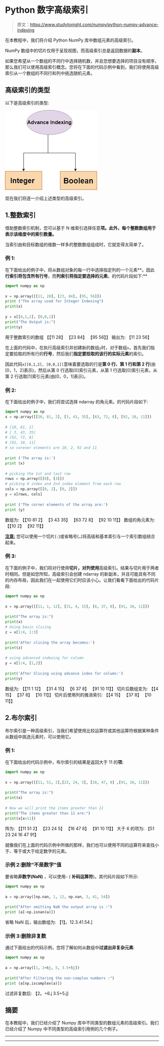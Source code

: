 # Python 数字高级索引

> 原文：<https://www.studytonight.com/numpy/python-numpy-advance-indexing>

在本教程中，我们将介绍 Python NumPy 库中数组元素的高级索引。

NumPy 数组中的切片仅用于呈现视图，而高级索引总是返回数据的**副本**。

如果您希望从一个数组的不同行中选择随机数，并且您想要选择的项目没有顺序，那么我们可以使用高级索引概念。您将在下面的代码示例中看到，我们将使用高级索引从一个数组的不同行和列中挑选随机元素。

## 高级索引的类型

以下是高级索引的类型:

![numpy advanced indexing](img/975237064ecc4df69ae0a351cde4c761.png)

现在我们将逐一介绍上述类型的高级索引。

## 1.整数索引

借助整数索引机制，您可以基于 N 维索引选择任意**项。此外，每个整数数组用于表示该维度中的索引数量。**

当索引由和目标数组的维数一样多的整数数组组成时，它就变得太简单了。

### 例 1:

在下面给出的例子中，将从数组对象的每一行中选择指定列的一个元素**。因此**行索引将包含所有行号**，而**列索引将指定要选择的元素**。的代码片段如下:**

```py
import numpy as np 

x = np.array([[11, 28], [23, 84], [95, 56]]) 
print ("The array used for Integer Indexing")
print(x)

y = x[[0,1,2], [0,0,1]] 
print("The Output is:")
print(y) 
```

用于整数索引的数组
【【11 28】
【23 84】
【95 56】】
输出为:
【11 23 56】

在上面的代码中，在执行高级索引并创建新的数组`y`时，对于数组`x`，首先我们指定要拾取的所有行的**行号**，然后我们**指定要拾取的该行的实际元素**的索引。

因此代码`x[[0,1,2], [0,0,1]]`意味着要选取的行是**第 0 行、第 1 行和第 2 行**(由[0，1，2]表示)，然后从第 0 行选取[0]索引元素，从第 1 行选取[0]索引元素，从第 2 行选取[1]索引元素(由[0，0，1]表示)。

### 例 2:

在下面给出的例子中，我们将尝试选择 ndarray 的角元素。的代码片段如下:

```py
import numpy as np 
x = np.array([[10, 81, 2], [3, 43, 35], [63, 72, 8], [92, 10, 11]]) 

# [10, 81, 2]
# [ 3, 43, 35]
# [62, 72, 8]
# [92, 10, 11]
# so corener elements are 10, 2, 92 and 11

print ('The array is:') 
print (x)

# picking the 1st and last row
rows = np.array([[0], [3]])
# picking 0 index and 2nd index element from each row
cols = np.array([[0, 2], [0, 2]])
y = x[rows, cols] 

print ('The corner elements of the array are:') 
print (y)
```

数组为:
【【10 81 2】
【3 43 35】
【63 72 8】
【92 10 11】】
数组的角元素为:
【【10 2】
【92 11】】

<u>**注意:**</u> 您可以使用一个切片(`:`)或省略号(`…`)将高级和基本索引与一个索引数组结合起来。

### 例 3:

在下面的例子中，我们将对行使用**切片，对列使用**高级索引。结果与切片用于两者时相同。但是如您所知，高级索引会创建 ndarray 的新副本，并且可能具有不同的内存布局，因此我们在一起使用它们时应该小心。让我们看看下面给出的代码片段:

```py
import numpy as np 

x = np.array([[11, 1, 12], [31, 4, 15], [6, 37, 8], [91, 10, 11]]) 

print("The array is:")
print(x)
# Using basic slicing
z = x[1:4, 1:3] 

print('After slicing the array becomes:')
print(z)

# using advanced indexing for column 
y = x[1:4, [1,2]] 

print('After Slicing using advance index for column:')
print(y)
```

数组为:
【【11 1 12】
【31 4 15】
【6 37 8】
【91 10 11】】
切片后数组变为:
【【4 15】
【37 8】
【10 11】】
切片后使用列的推进索引:
【【4 15】
【37 8】
【10 11】】

## 2.布尔索引

布尔索引是一种高级索引，当我们希望使用比较运算符或其他运算符根据某种条件从数组中挑选元素时，可以使用它。

### 例 1:

在下面给出的代码示例中，布尔索引的结果是返回大于 11 的**项:**

```py
import numpy as np 

x = np.array([[11, 51, 2],[23, 24, 5], [16, 47, 8] ,[91, 10, 11]]) 

print("The array is:")
print(x)

# Now we will print the items greater than 11
print("The items greater than 11 are:")
print(x[x>11])
```

阵为:
【【11 51 2】
【23 24 5】
【16 47 8】
【91 10 11】】
大于 6 的项为:
【51 23 24 16 47 91】

就像我们在上面的代码示例中所做的那样，我们也可以使用不同的运算符来查找小于、等于或大于给定数字的元素。

### 示例 2:删除“不是数字”值

要省略**非数字(NaN)** ，可以使用`~` ( **补码运算符**)。其代码片段如下所示:

```py
import numpy as np 

a = np.array([np.nan, 1, 12, np.nan, 3, 41, 54]) 

print("After omitting NaN the output array is :")
print (a[~np.isnan(a)])
```

省略 NaN 后，输出数组为:
【1】。12.3.41.54.]

### 示例 3:删除非复数

通过下面给出的代码示例，您将了解如何从数组中**过滤出非复杂元素**:

```py
import numpy as np 

a = np.array([1, 2+6j, 5, 3.5+5j]) 

print("After Filtering the non-complex numbers :")
print (a[np.iscomplex(a)])
```

过滤非复数后:
【2。+6.j 3.5+5.j]

## 摘要

在本教程中，我们已经介绍了 Numpy 库中不同类型的数组元素的高级索引。我们已经介绍了 Numpy 中不同类型的高级索引用例的几个例子。

* * *

* * *